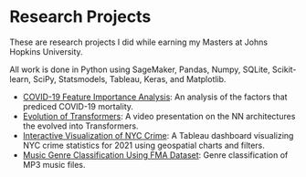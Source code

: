 # Research Projects

These are research projects I did while earning my Masters at Johns Hopkins University.

All work is done in Python using SageMaker, Pandas, Numpy, SQLite, Scikit-learn, SciPy, Statsmodels, Tableau, Keras, and Matplotlib.

- [COVID-19 Feature Importance Analysis](https://github.com/efarish/portfolio/tree/main/research/covid): An analysis of the factors that prediced COVID-19 mortality.
- [Evolution of Transformers](https://github.com/efarish/portfolio/tree/main/research/transformers): A video presentation on the NN architectures the evolved into Transformers.
- [Interactive Visualization of NYC Crime](https://github.com/efarish/portfolio/blob/main/research/crime/): A Tableau dashboard visualizing NYC crime statistics for 2021 using geospatial charts and filters.
- [Music Genre Classification Using FMA Dataset](https://github.com/efarish/portfolio/tree/main/research/genre): Genre classification of MP3 music files.

  


